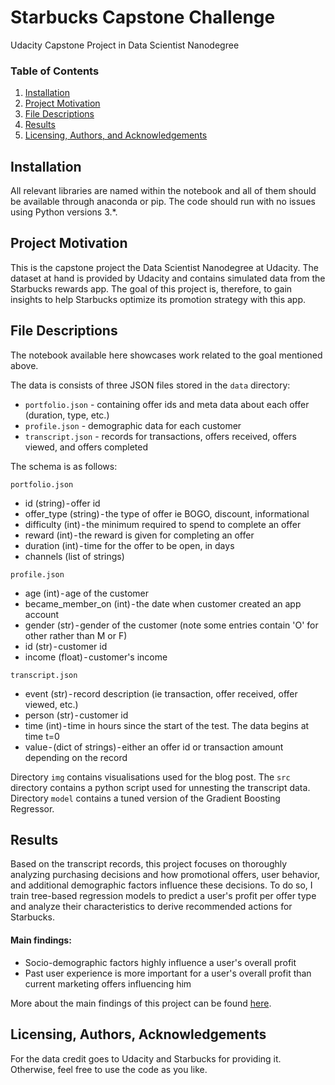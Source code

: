 # Starbucks Capstone Challenge
Udacity Capstone Project in Data Scientist Nanodegree

### Table of Contents

1. [Installation](#installation)
2. [Project Motivation](#motivation)
3. [File Descriptions](#files)
4. [Results](#results)
5. [Licensing, Authors, and Acknowledgements](#licensing)

## Installation <a name="installation"></a>

All relevant libraries are named within the notebook and all of them should be available through anaconda or pip. The code should run with no issues using Python versions 3.*.

## Project Motivation<a name="motivation"></a>

This is the capstone project the Data Scientist Nanodegree at Udacity. The dataset at hand is provided by Udacity and contains simulated data from the Starbucks rewards app. The goal of this project is, therefore, to gain insights to help Starbucks optimize its promotion strategy with this app. 

## File Descriptions <a name="files"></a>

The notebook available here showcases work related to the goal mentioned above.  

The data is consists of three JSON files stored in the `data` directory:
- `portfolio.json` - containing offer ids and meta data about each offer (duration, type, etc.)
- `profile.json` - demographic data for each customer
- `transcript.json` - records for transactions, offers received, offers viewed, and offers completed

The schema is as follows:

`portfolio.json`
- id (string) - offer id
- offer_type (string) - the type of offer ie BOGO, discount, informational
- difficulty (int) - the minimum required to spend to complete an offer
- reward (int) - the reward is given for completing an offer
- duration (int) - time for the offer to be open, in days
- channels (list of strings)

`profile.json`
- age (int) - age of the customer
- became_member_on (int) - the date when customer created an app account
- gender (str) - gender of the customer (note some entries contain 'O' for other rather than M or F)
- id (str) - customer id
- income (float) - customer's income

`transcript.json`
- event (str) - record description (ie transaction, offer received, offer viewed, etc.)
- person (str) - customer id
- time (int) - time in hours since the start of the test. The data begins at time t=0
- value - (dict of strings) - either an offer id or transaction amount depending on the record

Directory `img` contains visualisations used for the blog post.
The `src` directory contains a python script used for unnesting the transcript data.
Directory `model` contains a tuned version of the Gradient Boosting Regressor.


## Results<a name="results"></a>

Based on the transcript records, this project focuses on thoroughly analyzing purchasing decisions and how promotional offers, user behavior, and additional demographic factors influence these decisions. To do so, I train tree-based regression models to predict a user's profit per offer type and analyze their characteristics to derive recommended actions for Starbucks. 

#### Main findings:

- Socio-demographic factors highly influence a user's overall profit
- Past user experience is more important for a user's overall profit than current marketing offers influencing him

More about the main findings of this project can be found [here](https://medium.com/@gunnargriese/predicting-profit-per-user-starbucks-3091917661ac).

## Licensing, Authors, Acknowledgements<a name="licensing"></a>

For the data credit goes to Udacity and Starbucks for providing it. Otherwise, feel free to use the code as you like.
